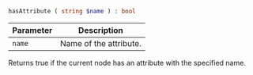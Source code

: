 ```php
hasAttribute ( string $name ) : bool
```

| Parameter | Description
| --------- | -----------
| `name`    | Name of the attribute.

Returns true if the current node has an attribute with the specified name.
